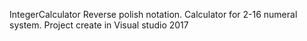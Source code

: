 IntegerCalculator
Reverse polish notation. Calculator for 2-16 numeral system.
Project create in Visual studio 2017